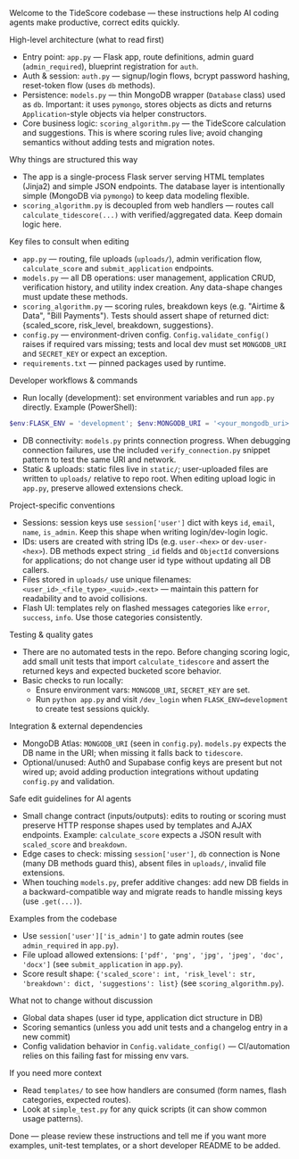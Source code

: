 Welcome to the TideScore codebase — these instructions help AI coding agents make productive, correct edits quickly.

High-level architecture (what to read first)
- Entry point: `app.py` — Flask app, route definitions, admin guard (`admin_required`), blueprint registration for `auth`.
- Auth & session: `auth.py` — signup/login flows, bcrypt password hashing, reset-token flow (uses `db` methods).
- Persistence: `models.py` — thin MongoDB wrapper (`Database` class) used as `db`. Important: it uses `pymongo`, stores objects as dicts and returns `Application`-style objects via helper constructors.
- Core business logic: `scoring_algorithm.py` — the TideScore calculation and suggestions. This is where scoring rules live; avoid changing semantics without adding tests and migration notes.

Why things are structured this way
- The app is a single-process Flask server serving HTML templates (Jinja2) and simple JSON endpoints. The database layer is intentionally simple (MongoDB via `pymongo`) to keep data modeling flexible.
- `scoring_algorithm.py` is decoupled from web handlers — routes call `calculate_tidescore(...)` with verified/aggregated data. Keep domain logic here.

Key files to consult when editing
- `app.py` — routing, file uploads (`uploads/`), admin verification flow, `calculate_score` and `submit_application` endpoints.
- `models.py` — all DB operations: user management, application CRUD, verification history, and utility index creation. Any data-shape changes must update these methods.
- `scoring_algorithm.py` — scoring rules, breakdown keys (e.g. "Airtime & Data", "Bill Payments"). Tests should assert shape of returned dict: {scaled_score, risk_level, breakdown, suggestions}.
- `config.py` — environment-driven config. `Config.validate_config()` raises if required vars missing; tests and local dev must set `MONGODB_URI` and `SECRET_KEY` or expect an exception.
- `requirements.txt` — pinned packages used by runtime.

Developer workflows & commands
- Run locally (development): set environment variables and run `app.py` directly. Example (PowerShell):
```powershell
$env:FLASK_ENV = 'development'; $env:MONGODB_URI = '<your_mongodb_uri>'; python .\app.py
```
- DB connectivity: `models.py` prints connection progress. When debugging connection failures, use the included `verify_connection.py` snippet pattern to test the same URI and network.
- Static & uploads: static files live in `static/`; user-uploaded files are written to `uploads/` relative to repo root. When editing upload logic in `app.py`, preserve allowed extensions check.

Project-specific conventions
- Sessions: session keys use `session['user']` dict with keys `id`, `email`, `name`, `is_admin`. Keep this shape when writing login/dev-login logic.
- IDs: users are created with string IDs (e.g. `user-<hex>` or `dev-user-<hex>`). DB methods expect string `_id` fields and `ObjectId` conversions for applications; do not change user id type without updating all DB callers.
- Files stored in `uploads/` use unique filenames: `<user_id>_<file_type>_<uuid>.<ext>` — maintain this pattern for readability and to avoid collisions.
- Flash UI: templates rely on flashed messages categories like `error`, `success`, `info`. Use those categories consistently.

Testing & quality gates
- There are no automated tests in the repo. Before changing scoring logic, add small unit tests that import `calculate_tidescore` and assert the returned keys and expected bucketed score behavior.
- Basic checks to run locally:
  - Ensure environment vars: `MONGODB_URI`, `SECRET_KEY` are set.
  - Run `python app.py` and visit `/dev_login` when `FLASK_ENV=development` to create test sessions quickly.

Integration & external dependencies
- MongoDB Atlas: `MONGODB_URI` (seen in `config.py`). `models.py` expects the DB name in the URI; when missing it falls back to `tidescore`.
- Optional/unused: Auth0 and Supabase config keys are present but not wired up; avoid adding production integrations without updating `config.py` and validation.

Safe edit guidelines for AI agents
- Small change contract (inputs/outputs): edits to routing or scoring must preserve HTTP response shapes used by templates and AJAX endpoints. Example: `calculate_score` expects a JSON result with `scaled_score` and `breakdown`.
- Edge cases to check: missing `session['user']`, `db` connection is None (many DB methods guard this), absent files in `uploads/`, invalid file extensions.
- When touching `models.py`, prefer additive changes: add new DB fields in a backward-compatible way and migrate reads to handle missing keys (use `.get(...)`).

Examples from the codebase
- Use `session['user']['is_admin']` to gate admin routes (see `admin_required` in `app.py`).
- File upload allowed extensions: `['pdf', 'png', 'jpg', 'jpeg', 'doc', 'docx']` (see `submit_application` in `app.py`).
- Score result shape: `{'scaled_score': int, 'risk_level': str, 'breakdown': dict, 'suggestions': list}` (see `scoring_algorithm.py`).

What not to change without discussion
- Global data shapes (user id type, application dict structure in DB)
- Scoring semantics (unless you add unit tests and a changelog entry in a new commit)
- Config validation behavior in `Config.validate_config()` — CI/automation relies on this failing fast for missing env vars.

If you need more context
- Read `templates/` to see how handlers are consumed (form names, flash categories, expected routes).
- Look at `simple_test.py` for any quick scripts (it can show common usage patterns).

Done — please review these instructions and tell me if you want more examples, unit-test templates, or a short developer README to be added.
